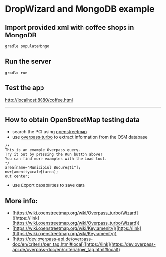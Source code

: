 DropWizard and MongoDB example
==============================

Import provided xml with coffee shops in MongoDB
------------------------------------------------
`gradle populateMongo`

Run the server
--------------
`gradle run`

Test the app
------------
[http://localhost:8080/coffee.html](http://localhost:8080/coffee.html)


----------------------------

How to obtain OpenStreetMap testing data
----------------------------------------

- search the POI using [openstreetmap](https://www.openstreetmap.org)
- use [overpass-turbo](https://overpass-turbo.eu/) to extract information from the OSM database

```
/*
This is an example Overpass query.
Try it out by pressing the Run button above!
You can find more examples with the Load tool.
*/
area[name="Municipiul București"];
nwr[amenity=cafe](area);
out center;
```
- use Export capabilities to save data


More info:
----------

- [https://wiki.openstreetmap.org/wiki/Overpass_turbo/Wizard]([https://link](https://wiki.openstreetmap.org/wiki/Overpass_turbo/Wizard))
- [https://wiki.openstreetmap.org/wiki/Key:amenity]([https://link](https://wiki.openstreetmap.org/wiki/Key:amenity))
- [https://dev.overpass-api.de/overpass-doc/en/criteria/per_tag.html#local]([https://link](https://dev.overpass-api.de/overpass-doc/en/criteria/per_tag.html#local))